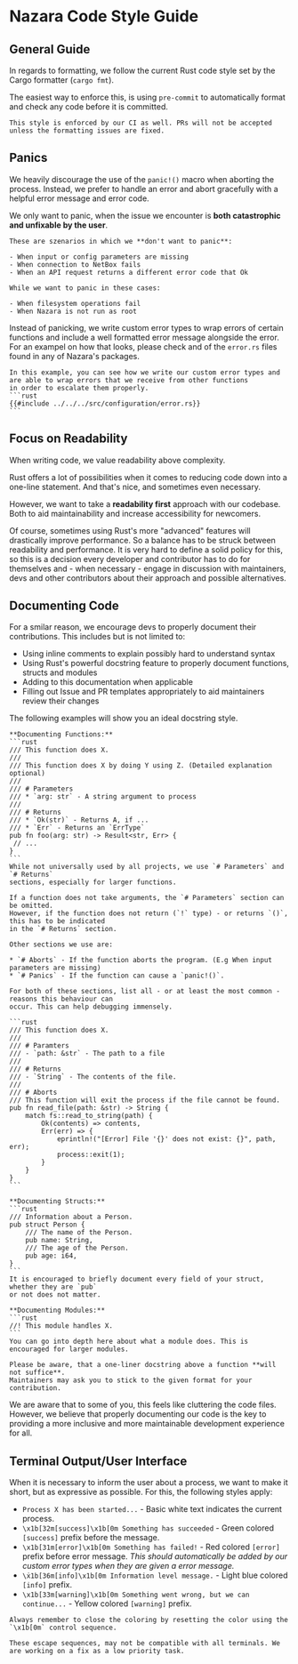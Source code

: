 # Nazara Code Style Guide

## General Guide

In regards to formatting, we follow the current Rust code style set by the Cargo formatter (`cargo fmt`).

The easiest way to enforce this, is using `pre-commit` to automatically format and check any code before it is committed.

```admonish info 
This style is enforced by our CI as well. PRs will not be accepted unless the formatting issues are fixed.
```

## Panics

We heavily discourage the use of the `panic!()` macro when aborting the process. Instead, we prefer to handle an error
and abort gracefully with a helpful error message and error code.

We only want to panic, when the issue we encounter is **both catastrophic and unfixable by the user**.

~~~admonish example
These are szenarios in which we **don't want to panic**:

- When input or config parameters are missing
- When connection to NetBox fails
- When an API request returns a different error code that Ok

While we want to panic in these cases:

- When filesystem operations fail
- When Nazara is not run as root
~~~

Instead of panicking, we write custom error types to wrap errors of certain functions and include a well formatted error message alongside the error.
For an exampel on how that looks, please check and of the `error.rs` files found in any of Nazara's packages.

~~~admonish example collapsible=true title="Example:`src/publisher/error.rs`"
In this example, you can see how we write our custom error types and are able to wrap errors that we receive from other functions
in order to escalate them properly.
```rust
{{#include ../../../src/configuration/error.rs}}
```
~~~

## Focus on Readability

When writing code, we value readability above complexity.

Rust offers a lot of possibilities when it comes to reducing code down into a one-line statement. And that's nice,
and sometimes even necessary.

However, we want to take a **readability first** approach with our codebase. Both to aid maintainability and
increase accessibility for newcomers.

Of course, sometimes using Rust's more "advanced" features will drastically improve performance. So a balance has
to be struck between readability and performance. It is very hard to define a solid policy for this, so 
this is a decision every developer and contributor has to do for themselves and - when necessary - engage
in discussion with maintainers, devs and other contributors about their approach and possible alternatives.

## Documenting Code

For a smilar reason, we encourage devs to properly document their contributions.
This includes but is not limited to:

- Using inline comments to explain possibly hard to understand syntax
- Using Rust's powerful docstring feature to properly document functions, structs and modules
- Adding to this documentation when applicable
- Filling out Issue and PR templates appropriately to aid maintainers review their changes

The following examples will show you an ideal docstring style.

~~~admonish example title="Example: Documenting Functions" collapsible=true
**Documenting Functions:**
```rust
/// This function does X.
///
/// This function does X by doing Y using Z. (Detailed explanation optional)
///
/// # Parameters
/// * `arg: str` - A string argument to process
///
/// # Returns
/// * `Ok(str)` - Returns A, if ...
/// * `Err` - Returns an `ErrType`
pub fn foo(arg: str) -> Result<str, Err> {
 // ...
}
```
While not universally used by all projects, we use `# Parameters` and `# Returns`
sections, especially for larger functions.

If a function does not take arguments, the `# Parameters` section can be omitted.
However, if the function does not return (`!` type) - or returns `()`, this has to be indicated
in the `# Returns` section.

Other sections we use are:

* `# Aborts` - If the function aborts the program. (E.g When input parameters are missing)
* `# Panics` - If the function can cause a `panic!()`.

For both of these sections, list all - or at least the most common - reasons this behaviour can
occur. This can help debugging immensely.

```rust
/// This function does X.
///
/// # Paramters
/// - `path: &str` - The path to a file
///
/// # Returns
/// - `String` - The contents of the file.
///
/// # Aborts
/// This function will exit the process if the file cannot be found.
pub fn read_file(path: &str) -> String {
    match fs::read_to_string(path) {
        Ok(contents) => contents,
        Err(err) => {
            eprintln!("[Error] File '{}' does not exist: {}", path, err);
            process::exit(1);
        }
    }
}
```
~~~

~~~ admonish example title="Example: Documenting Structs" collapsible=true
**Documenting Structs:**
```rust
/// Information about a Person.
pub struct Person {
    /// The name of the Person.
    pub name: String,
    /// The age of the Person.
    pub age: i64,
}
```
It is encouraged to briefly document every field of your struct, whether they are `pub`
or not does not matter.
~~~

~~~ admonish example title="Example: Documenting Modules" collapsible=true
**Documenting Modules:**
```rust
//! This module handles X.
```
You can go into depth here about what a module does. This is encouraged for larger modules.
~~~

~~~admonish hint
Please be aware, that a one-liner docstring above a function **will not suffice**.
Maintainers may ask you to stick to the given format for your contribution.
~~~

We are aware that to some of you, this feels like cluttering the code files.
However, we believe that properly documenting our code is the key to providing a more
inclusive and more maintainable development experience for all.

## Terminal Output/User Interface

When it is necessary to inform the user about a process, we want to make it short, but as expressive as possible.
For this, the following styles apply:

* `Process X has been started...` - Basic white text indicates the current process.
* `\x1b[32m[success]\x1b[0m Something has succeeded` - Green colored `[success]` prefix before the message.
* `\x1b[31m[error]\x1b[0m Something has failed!` - Red colored `[error]` prefix before error message. *This should
automatically be added by our custom error types when they are given a error message.*
* `\ẋ1b[36m[info]\x1b[0m Information level message.` - Light blue colored `[info]` prefix.
* `\x1b[33m[warning]\x1b[0m Something went wrong, but we can continue...` - Yellow colored `[warning]` prefix.

~~~admonish warning
Always remember to close the coloring by resetting the color using the `\x1b[0m` control sequence.
~~~

~~~admonish note collapsible=true
These escape sequences, may not be compatible with all terminals. We are working on a fix as a low priority task.
~~~
